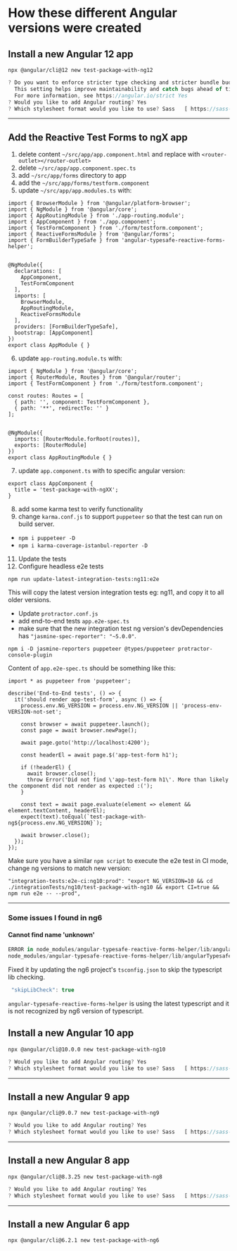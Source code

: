 
# How these different Angular versions were created

## Install a new Angular 12 app
`npx @angular/cli@12 new test-package-with-ng12`

```javascript
? Do you want to enforce stricter type checking and stricter bundle budgets in the workspace?
  This setting helps improve maintainability and catch bugs ahead of time.
  For more information, see https://angular.io/strict Yes
? Would you like to add Angular routing? Yes
? Which stylesheet format would you like to use? Sass   [ https://sass-lang.com/documentation/syntax#the-indented-syntax ]
```
---

## Add the Reactive Test Forms to ngX app

1. delete content `~/src/app/app.component.html` and replace with `<router-outlet></router-outlet>`
2. delete `~/src/app/app.component.spec.ts`
3. add `~/src/app/forms` directory to app
4. add the `~/src/app/forms/testform.component`
5. update `~/src/app/app.modules.ts` with:

```
import { BrowserModule } from '@angular/platform-browser';
import { NgModule } from '@angular/core';
import { AppRoutingModule } from './app-routing.module';
import { AppComponent } from './app.component';
import { TestFormComponent } from './form/testform.component';
import { ReactiveFormsModule } from '@angular/forms';
import { FormBuilderTypeSafe } from 'angular-typesafe-reactive-forms-helper';


@NgModule({
  declarations: [
    AppComponent,
    TestFormComponent
  ],
  imports: [
    BrowserModule,
    AppRoutingModule,
    ReactiveFormsModule
  ],
  providers: [FormBuilderTypeSafe],
  bootstrap: [AppComponent]
})
export class AppModule { }
```

6. update `app-routing.module.ts` with:
```
import { NgModule } from '@angular/core';
import { RouterModule, Routes } from '@angular/router';
import { TestFormComponent } from './form/testform.component';

const routes: Routes = [
  { path: '', component: TestFormComponent },
  { path: '**', redirectTo: '' }
];


@NgModule({
  imports: [RouterModule.forRoot(routes)],
  exports: [RouterModule]
})
export class AppRoutingModule { }

```
7. update `app.component.ts` with to specific angular version:
```
export class AppComponent {
  title = 'test-package-with-ngXX';
}

```
8. add some karma test to verify functionality
9.  change `karma.conf.js` to support `puppeteer` so that the test can run on build server.
   - `npm i puppeteer -D`
   - `npm i karma-coverage-istanbul-reporter -D`
11. Update the tests
12. Configure headless e2e tests 

```
npm run update-latest-integration-tests:ng11:e2e
```
This will copy the latest version integration tests eg: ng11, and copy it to all older versions.
- Update `protractor.conf.js`
- add end-to-end tests `app.e2e-spec.ts`
- make sure that the new integration test ng version's devDependencies has `"jasmine-spec-reporter": "~5.0.0"`.
```
npm i -D jasmine-reporters puppeteer @types/puppeteer protractor-console-plugin
```
Content of `app.e2e-spec.ts` should be something like this:
```
import * as puppeteer from 'puppeteer';

describe('End-to-End tests', () => {
  it('should render app-test-form', async () => {
    process.env.NG_VERSION = process.env.NG_VERSION || 'process-env-VERSION-not-set';

    const browser = await puppeteer.launch();
    const page = await browser.newPage();

    await page.goto('http://localhost:4200');

    const headerEl = await page.$('app-test-form h1');

    if (!headerEl) {
      await browser.close();
      throw Error('Did not find \'app-test-form h1\'. More than likely the component did not render as expected :(');
    }

    const text = await page.evaluate(element => element && element.textContent, headerEl);
    expect(text).toEqual(`test-package-with-ng${process.env.NG_VERSION}`);

    await browser.close(); 
  });
});
```

Make sure you have a similar `npm script` to execute the e2e test in CI mode, change ng versions to match new version:
```
"integration-tests:e2e-ci:ng10:prod": "export NG_VERSION=10 && cd ./integrationTests/ng10/test-package-with-ng10 && export CI=true && npm run e2e -- --prod",
```
---

### Some issues I found in ng6

#### Cannot find name 'unknown'

```javascript
ERROR in node_modules/angular-typesafe-reactive-forms-helper/lib/angularTypesafeReactiveFormsHelper.d.ts(13,58): error TS2304: Cannot find name 'unknown'.
node_modules/angular-typesafe-reactive-forms-helper/lib/angularTypesafeReactiveFormsHelper.d.ts(14,65): error TS2304: Cannot find name 'unknown'.
```

Fixed it by updating the ng6 project's `tsconfig.json` to skip the typescript lib checking.
```javascript
 "skipLibCheck": true
```

`angular-typesafe-reactive-forms-helper` is using the latest typescript and it is not recognized by ng6 version of typescript.  


## Install a new Angular 10 app

`npx @angular/cli@10.0.0 new test-package-with-ng10`

```javascript
? Would you like to add Angular routing? Yes
? Which stylesheet format would you like to use? Sass   [ https://sass-lang.com/documentation/syntax#the-indented-syntax ]
```
---
## Install a new Angular 9 app

`npx @angular/cli@9.0.7 new test-package-with-ng9`

```javascript
? Would you like to add Angular routing? Yes
? Which stylesheet format would you like to use? Sass   [ https://sass-lang.com/documentation/syntax#the-indented-syntax ]
```

---
## Install a new Angular 8 app

`npx @angular/cli@8.3.25 new test-package-with-ng8`

```javascript
? Would you like to add Angular routing? Yes
? Which stylesheet format would you like to use? Sass   [ https://sass-lang.com/documentation/syntax#the-indented-syntax ]
```
---
## Install a new Angular 6 app

`npx @angular/cli@6.2.1 new test-package-with-ng6`
